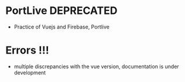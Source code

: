# PortLive DEPRECATED
- Practice of Vuejs and Firebase, Portlive
# Errors !!!
- multiple discrepancies with the vue version, documentation is under development

